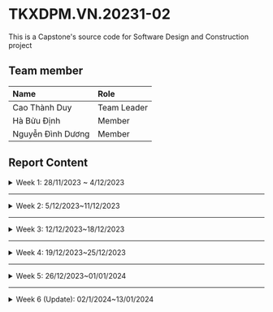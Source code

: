 # TKXDPM.VN.20231-02
This is a Capstone's source code for Software Design and Construction project

## Team member

| Name              | Role        |
|:------------------| :---------- |
| Cao Thành Duy     | Team Leader |
| Hà Bửu Định       | Member      |
| Nguyễn Đình Dương | Member      |


## Report Content


<details>
  <summary>Week 1: 28/11/2023 ~ 4/12/2023</summary>
<br>
<details>
<summary>Cao Thành Duy</summary>

- Assigned tasks:
    - Build VnPay payment

- Implementation details:
    - Pull Request(s): https://github.com/dinhhb/TKXDPM.VP.20231-02/pull/3
    - Specific implementation details:
        - Build VnPay connection

</details>

<details>
<summary>Hà Bửu Định</summary>

- Assigned tasks:
    - Build usecase ViewCart

- Implementation details:
    - Pull Request(s): https://github.com/dinhhb/TKXDPM.VP.20231-02/pull/2
    - Specific implementation details:
        - Build controller, view handler for use case ViewCart
        - Successfully show ViewCart screen but cannot display media in cart because of some errors

</details>


<details>
<summary>Nguyễn Đình Dương</summary>

- Assigned tasks:
    - Build database
    - Build base screen invoice

- Implementation details:
    - Pull Request(s): https://github.com/dinhhb/TKXDPM.VP.20231-02/pull/4
    - Specific implementation details:
        - Build database, connect db and test query
        - Build view and handler for screen invoice but not have data

</details>


</details>

---

<details>
  <summary>Week 2: 5/12/2023~11/12/2023 </summary>
<br>

<details>

<summary>Cao Thành Duy</summary>

- Assigned tasks:
    - Build VnPay payment

- Implementation details:
    - Pull Request(s): 
    - Specific implementation details:
        - Build VnPay connection

</details>

<details>
<summary>Hà Bửu Định</summary>

- Assigned tasks:
    - Build usecase CRUD Media for admin

- Implementation details:
    - Pull Request(s): https://github.com/dinhhb/TKXDPM.VP.20231-02/pull/5
    - Specific implementation details:
        - Build view, controller for usecase CRUD Media

</details>


<details>
<summary>Nguyễn Đình Dương</summary>

- Assigned tasks:
    - Build homescreen but not finished
    - Fix viewCart

- Implementation details:
    - Pull Request(s): 
    - Specific implementation details:

</details>


</details>


---

<details>
  <summary>Week 3: 12/12/2023~18/12/2023 </summary>
<br>

<details>

<summary>Cao Thành Duy</summary>

- Assigned tasks:
    - Fix VnPay payment
    - Build return result payment

- Implementation details:
    - Pull Request(s):
    - Specific implementation details:
        - Fix VnPay connection 
        - Build return result payment


</details>

<details>
<summary>Hà Bửu Định</summary>

- Assigned tasks:
    - Fix usecase CRUD Media for admin

- Implementation details:
    - Pull Request(s):
    - Specific implementation details:
        - Fix view, controller for usecase CRUD Media

</details>


<details>
<summary>Nguyễn Đình Dương</summary>

- Assigned tasks:
    - Display invoice
    - Export invoice

- Implementation details:
    - Pull Request(s): https://github.com/dinhhb/TKXDPM.VP.20231-02/pull/6
    - Specific implementation details:
        - Display successful invoice
        - Export invoice and test QR payment
        - Fix Aims homescreen

</details>

</details>


---

<details>
  <summary>Week 4: 19/12/2023~25/12/2023 </summary>
<br>

<details>

<summary>Cao Thành Duy</summary>

- Assigned tasks:
    - Done Payment VnPay

- Implementation details:
    - Pull Request(s): https://github.com/dinhhb/TKXDPM.VP.20231-02/pull/9
    - Specific implementation details:
        - Change in VnPayController
        - Return Url after payment


</details>

<details>
<summary>Hà Bửu Định</summary>

- Assigned tasks:
    - Refactor Admin CRUD Media: using factory pattern and singleton pattern to avoid control coupling and ease of extension 

- Implementation details:
    - Pull Request(s): https://github.com/dinhhb/TKXDPM.VP.20231-02/pull/8
    - Specific implementation details:
        - Create class MediaScreenFactory to create instances of different types of MediaScreen based on the category of media
        - Write BookScreen, CDScreen, … class to load the fxml of add book detail, add cd detail
        - Move database execution code from adminController to MediaService -> enhance cohesion
        - Using singleton pattern in MediaService to ensure only one instance of MediaService exist
        - Create class MediaServiceFactory to create instances of services IMediaService
        - Write BookService, CDService,… classs to provide specific business logic for handling Book, CD media type

</details>


<details>
<summary>Nguyễn Đình Dương</summary>

- Assigned tasks:
    - Update invoice 
    - Build home page screen

- Implementation details:
    - Pull Request(s): https://github.com/dinhhb/TKXDPM.VP.20231-02/pull/7
    - Specific implementation details:
        - Update and retrieve data from database for invoice
        - Remove redundant files payment
        - Build home page screen

</details>
</details>

---

<details>
  <summary>Week 5: 26/12/2023~01/01/2024 </summary>
<br>

<details>

<summary>Cao Thành Duy</summary>

- Assigned tasks:
    - Update VnPayController 
    - Update diagrams

- Implementation details:
    - Pull Request(s): https://github.com/dinhhb/TKXDPM.VP.20231-02/pull/11
    - Specific implementation details:
        - Update VnPayController to jump directly to payment URL
        - Update sequence diagra, acticity diagram and class diagram


</details>

<details>
<summary>Hà Bửu Định</summary>

- Assigned tasks:
    - Refactor code
    - Revise charts and document requirements

- Implementation details:
    - Pull Request(s): https://github.com/dinhhb/TKXDPM.VP.20231-02/pull/12
    - Specific implementation details:
        - Update view and controller for cart
        - Revise charts and document requirements


</details>


<details>
<summary>Nguyễn Đình Dương</summary>

- Assigned tasks:
    - Update and fix code
    - Update diagrams

- Implementation details:
    - Pull Request(s): https://github.com/dinhhb/TKXDPM.VP.20231-02/pull/10
    - Specific implementation details:
        - Update view and controller for cart 
        - Update view and controller for shipping 
        - Update view and controller for home
        - Update diagrams Data modeling, Usecase

</details>

</details>


---

<details>
  <summary>Week 6 (Update): 02/1/2024~13/01/2024 </summary>
<br>

<details>

<summary>Cao Thành Duy</summary>

- Assigned tasks:

- Implementation details:
    - Pull Request(s):
    - Specific implementation details:


</details>

<details>
<summary>Hà Bửu Định</summary>

- Assigned tasks:
    - Update code CRUD admin
    - Update diagrams

- Implementation details:
    - Pull Request(s): https://github.com/dinhhb/TKXDPM.VP.20231-02/pull/15
  - Specific implementation details:
      - Update report: https://docs.google.com/document/d/1w10soel5raXmP74krufuV9qkznqV-g4_PEN1zeni1Ec/edit?usp=sharing
      - Use constructor instead of many setters in BookScreen
      - Call addMedia directly in BookService instead of MediaService
      - Update factory pattern: Remove MediaScreenFactory, create interface MediaScreenCreator and classes BookScreenCreator, DVDScreenCreator, etc implement this interface. Use reflection to avoid control coupling (see details in update report)
        


</details>


<details>
<summary>Nguyễn Đình Dương</summary>

- Assigned tasks:

- Implementation details:
    - Pull Request(s):
    - Specific implementation details:

</details>

</details>

